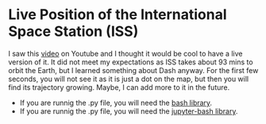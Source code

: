 # Live Position of the International Space Station (ISS)

I saw this [video](https://www.youtube.com/watch?v=R6CCTuHast0) on Youtube and I thought it would be cool to have a live version of it. It did not meet my expectations as ISS takes about 93 mins to orbit the Earth, but I learned something about Dash anyway. For the first few seconds, you will not see it as it is just a dot on the map, but then you will find its trajectory growing. Maybe, I can add more to it in the future.

* If you are runnig the .py file, you will need the [bash library](https://github.com/plotly/dash).
* If you are runnig the .py file, you will need the [jupyter-bash library](https://github.com/plotly/jupyter-dash).
